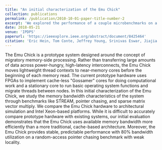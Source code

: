```yaml
---
title: "An initial characterization of the Emu Chick"
collection: publications
permalink: /publication/2010-10-01-paper-title-number-2
excerpt: 'We explored the performance of a couple microbenchmarks on a novel machine with migratory threads, meaning the compute goes where the data is, not the other way around.'
date: 2018-05-21
venue: 'IPDPS'
paperurl: 'https://ieeexplore.ieee.org/abstract/document/8425464'
citation: 'Eric Hein, Tom Conte, Jeffrey Young, Srinivas Eswar, Jiajia Li, **Patrick Lavin**, Richard Vuduc, Jason Riedy. (2018). &quot;An initial characterization of the Emu Chick.&quot; <i>IPDPS</i>.'
---
```

The Emu Chick is a prototype system designed around the concept of migratory memory-side processing. Rather than transferring large amounts of data across power-hungry, high-latency interconnects, the Emu Chick moves lightweight thread contexts to near-memory cores before the beginning of each memory read. The current prototype hardware uses FPGAs to implement cache-less "Gossamer" cores for doing computational work and a stationary core to run basic operating system functions and migrate threads between nodes. In this initial characterization of the Emu Chick, we study the memory bandwidth characteristics of the system through benchmarks like STREAM, pointer chasing, and sparse matrix vector multiply. We compare the Emu Chick hardware to architectural simulation and Intel Xeon-based platforms. While it is difficult to accurately compare prototype hardware with existing systems, our initial evaluation demonstrates that the Emu Chick uses available memory bandwidth more efficiently than a more traditional, cache-based architecture. Moreover, the Emu Chick provides stable, predictable performance with 80% bandwidth utilization on a random-access pointer chasing benchmark with weak locality.

